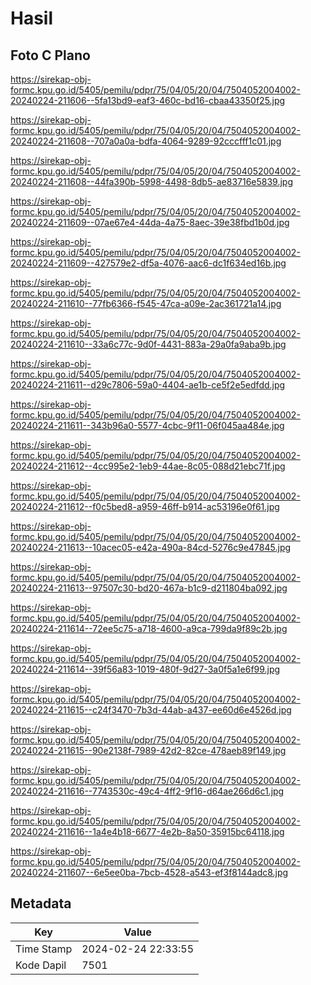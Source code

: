 # Hasil

## Foto C Plano

https://sirekap-obj-formc.kpu.go.id/5405/pemilu/pdpr/75/04/05/20/04/7504052004002-20240224-211606--5fa13bd9-eaf3-460c-bd16-cbaa43350f25.jpg

https://sirekap-obj-formc.kpu.go.id/5405/pemilu/pdpr/75/04/05/20/04/7504052004002-20240224-211608--707a0a0a-bdfa-4064-9289-92cccfff1c01.jpg

https://sirekap-obj-formc.kpu.go.id/5405/pemilu/pdpr/75/04/05/20/04/7504052004002-20240224-211608--44fa390b-5998-4498-8db5-ae83716e5839.jpg

https://sirekap-obj-formc.kpu.go.id/5405/pemilu/pdpr/75/04/05/20/04/7504052004002-20240224-211609--07ae67e4-44da-4a75-8aec-39e38fbd1b0d.jpg

https://sirekap-obj-formc.kpu.go.id/5405/pemilu/pdpr/75/04/05/20/04/7504052004002-20240224-211609--427579e2-df5a-4076-aac6-dc1f634ed16b.jpg

https://sirekap-obj-formc.kpu.go.id/5405/pemilu/pdpr/75/04/05/20/04/7504052004002-20240224-211610--77fb6366-f545-47ca-a09e-2ac361721a14.jpg

https://sirekap-obj-formc.kpu.go.id/5405/pemilu/pdpr/75/04/05/20/04/7504052004002-20240224-211610--33a6c77c-9d0f-4431-883a-29a0fa9aba9b.jpg

https://sirekap-obj-formc.kpu.go.id/5405/pemilu/pdpr/75/04/05/20/04/7504052004002-20240224-211611--d29c7806-59a0-4404-ae1b-ce5f2e5edfdd.jpg

https://sirekap-obj-formc.kpu.go.id/5405/pemilu/pdpr/75/04/05/20/04/7504052004002-20240224-211611--343b96a0-5577-4cbc-9f11-06f045aa484e.jpg

https://sirekap-obj-formc.kpu.go.id/5405/pemilu/pdpr/75/04/05/20/04/7504052004002-20240224-211612--4cc995e2-1eb9-44ae-8c05-088d21ebc71f.jpg

https://sirekap-obj-formc.kpu.go.id/5405/pemilu/pdpr/75/04/05/20/04/7504052004002-20240224-211612--f0c5bed8-a959-46ff-b914-ac53196e0f61.jpg

https://sirekap-obj-formc.kpu.go.id/5405/pemilu/pdpr/75/04/05/20/04/7504052004002-20240224-211613--10acec05-e42a-490a-84cd-5276c9e47845.jpg

https://sirekap-obj-formc.kpu.go.id/5405/pemilu/pdpr/75/04/05/20/04/7504052004002-20240224-211613--97507c30-bd20-467a-b1c9-d211804ba092.jpg

https://sirekap-obj-formc.kpu.go.id/5405/pemilu/pdpr/75/04/05/20/04/7504052004002-20240224-211614--72ee5c75-a718-4600-a9ca-799da9f89c2b.jpg

https://sirekap-obj-formc.kpu.go.id/5405/pemilu/pdpr/75/04/05/20/04/7504052004002-20240224-211614--39f56a83-1019-480f-9d27-3a0f5a1e6f99.jpg

https://sirekap-obj-formc.kpu.go.id/5405/pemilu/pdpr/75/04/05/20/04/7504052004002-20240224-211615--c24f3470-7b3d-44ab-a437-ee60d6e4526d.jpg

https://sirekap-obj-formc.kpu.go.id/5405/pemilu/pdpr/75/04/05/20/04/7504052004002-20240224-211615--90e2138f-7989-42d2-82ce-478aeb89f149.jpg

https://sirekap-obj-formc.kpu.go.id/5405/pemilu/pdpr/75/04/05/20/04/7504052004002-20240224-211616--7743530c-49c4-4ff2-9f16-d64ae266d6c1.jpg

https://sirekap-obj-formc.kpu.go.id/5405/pemilu/pdpr/75/04/05/20/04/7504052004002-20240224-211616--1a4e4b18-6677-4e2b-8a50-35915bc64118.jpg

https://sirekap-obj-formc.kpu.go.id/5405/pemilu/pdpr/75/04/05/20/04/7504052004002-20240224-211607--6e5ee0ba-7bcb-4528-a543-ef3f8144adc8.jpg


## Metadata

| Key        | Value               |
| ---------- | ------------------- |
| Time Stamp | 2024-02-24 22:33:55 |
| Kode Dapil | 7501                |



